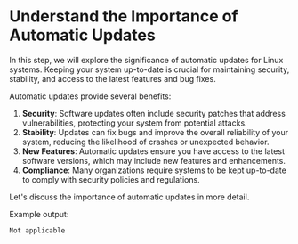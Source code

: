 # Understand the Importance of Automatic Updates

In this step, we will explore the significance of automatic updates for Linux systems. Keeping your system up-to-date is crucial for maintaining security, stability, and access to the latest features and bug fixes.

Automatic updates provide several benefits:

1. **Security**: Software updates often include security patches that address vulnerabilities, protecting your system from potential attacks.
2. **Stability**: Updates can fix bugs and improve the overall reliability of your system, reducing the likelihood of crashes or unexpected behavior.
3. **New Features**: Automatic updates ensure you have access to the latest software versions, which may include new features and enhancements.
4. **Compliance**: Many organizations require systems to be kept up-to-date to comply with security policies and regulations.

Let's discuss the importance of automatic updates in more detail.

Example output:

```
Not applicable
```
